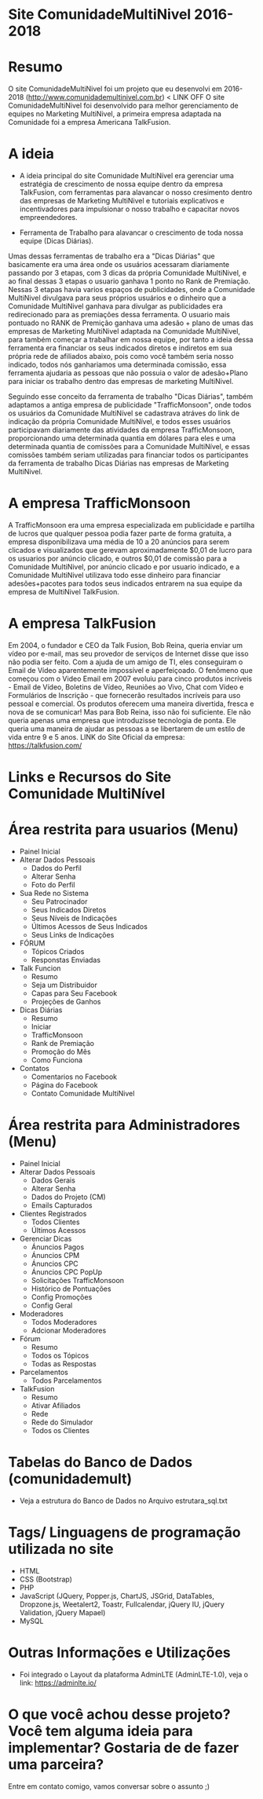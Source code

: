 # Site ComunidadeMultiNivel 2016-2018
 
# Resumo
O site ComunidadeMultiNivel foi um projeto que eu desenvolvi em 2016-2018 (http://www.comunidademultinivel.com.br) < LINK OFF
O site ComunidadeMultiNivel foi desenvolvido para melhor gerenciamento de equipes no Marketing MultiNivel, a primeira empresa adaptada na Comunidade foi a empresa Americana TalkFusion.

# A ideia
- A ideia principal do site Comunidade MultiNível era gerenciar uma estratégia de crescimento de nossa equipe dentro da empresa TalkFusion, com ferramentas para alavancar o nosso cresimento dentro das empresas de Marketing MultiNivel e tutoriais explicativos e incentivadores para impulsionar o nosso trabalho e capacitar novos empreendedores. 

- Ferramenta de Trabalho para alavancar o crescimento de toda nossa equipe (Dicas Diárias).

Umas dessas ferramentas de trabalho era a "Dicas Diárias" que basicamente era uma área onde os usuários acessaram diariamente passando por 3 etapas, com 3 dicas da própria Comunidade MultiNivel, e ao final dessas 3 etapas o usuario ganhava 1 ponto no Rank de Premiação. Nessas 3 etapas havia varios espaços de publicidades, onde a Comunidade MultiNivel divulgava para seus próprios usuários e o dinheiro que a Comunidade MultiNivel ganhava para divulgar as publicidades era redirecionado para as premiações dessa ferramenta. O usuario mais pontuado no RANK de Premição ganhava uma adesão + plano de umas das empresas de Marketing MultiNivel adaptada na Comunidade MultiNivel, para também começar a trabalhar em nossa equipe, por tanto a ideia dessa ferramenta era financiar os seus indicados diretos e indiretos em sua própria rede de afiliados abaixo, pois como você também seria nosso indicado, todos nós ganhariamos uma determinada comissão, essa ferramenta ajudaria as pessoas que não possuia o valor de adesão+Plano para iniciar os trabalho dentro das empresas de marketing MultiNivel.

Seguindo esse conceito da ferramenta de trabalho "Dicas Diárias", também adaptamos a antiga empresa de publicidade "TrafficMonsoon", onde todos os usuários da Comunidade MultiNível se cadastrava atráves do link de indicação da própria Comunidade MultiNível, e todos esses usuários participavam diariamente das atividades da empresa TrafficMonsoon, proporcionando uma determinada quantia em dólares para eles e uma determinada quantia de comissões para a Comunidade MultiNível, e essas comissões também seriam utilizadas para financiar todos os participantes da ferramenta de trabalho Dicas Diárias nas empresas de Marketing MultiNivel.

# A empresa TrafficMonsoon
A TrafficMonsoon era uma empresa especializada em publicidade e partilha de lucros que  qualquer pessoa podia fazer parte de forma gratuita, a empresa disponibilizava uma média de 10 a 20 anúncios para serem clicados e visualizados que gerevam aproximadamente $0,01 de lucro para os usuarios por anúncio clicado, e outros $0,01 de comissão para a Comunidade MultiNivel, por anúncio clicado e por usuario indicado, e a Comunidade MultiNivel utilizava todo esse dinheiro para financiar adesões+pacotes para todos seus indicados entrarem na sua equipe da empresa de MultiNivel TalkFusion.

# A empresa TalkFusion
Em 2004, o fundador e CEO da Talk Fusion, Bob Reina, queria enviar um vídeo por e-mail, mas seu provedor de serviços de Internet disse que isso não podia ser feito. Com a ajuda de um amigo de TI, eles conseguiram o Email de Vídeo aparentemente impossível e aperfeiçoado. 
O fenômeno que começou com o Video Email em 2007 evoluiu para cinco produtos incríveis - Email de Vídeo, Boletins de Vídeo, Reuniões ao Vivo, Chat com Vídeo e Formulários de Inscrição - que fornecerão resultados incríveis para uso pessoal e comercial. 
Os produtos oferecem uma maneira divertida, fresca e nova de se comunicar! Mas para Bob Reina, isso não foi suficiente. Ele não queria apenas uma empresa que introduzisse tecnologia de ponta. Ele queria uma maneira de ajudar as pessoas a se libertarem de um estilo de vida entre 9 e 5 anos.
LINK do Site Oficial da empresa: https://talkfusion.com/


# Links e Recursos do Site Comunidade MultiNível

# Área restrita para usuarios (Menu)
  - Painel Inicial
  - Alterar Dados Pessoais
    - Dados do Perfil 
    - Alterar Senha
    - Foto do Perfil
  - Sua Rede no Sistema
    - Seu Patrocinador
    - Seus Indicados Diretos
    - Seus Níveis de Indicações
    - Últimos Acessos de Seus Indicados
    - Seus Links de Indicações
  - FÓRUM
    - Tópicos Criados
    - Responstas Enviadas
  - Talk Funcion
    - Resumo
    - Seja um Distribuidor
    - Capas para Seu Facebook
    - Projeções de Ganhos
  - Dicas Diárias
    - Resumo 
    - Iniciar
    - TrafficMonsoon
    - Rank de Premiação
    - Promoção do Mês
    - Como Funciona
  - Contatos
    - Comentarios no Facebook
    - Página do Facebook
    - Contato Comunidade MultiNivel
    
  
# Área restrita para Administradores (Menu)
  - Painel Inicial
  - Alterar Dados Pessoais
    - Dados Gerais 
    - Alterar Senha 
    - Dados do Projeto (CM)
    - Emails Capturados
  - Clientes Registrados
    - Todos Clientes
    - Últimos Acessos
  - Gerenciar Dicas
    - Ánuncios Pagos
    - Ánuncios CPM
    - Ánuncios CPC
    - Ánuncios CPC PopUp
    - Solicitações TrafficMonsoon
    - Histórico de Pontuações
    - Config Promoções
    - Config Geral
  - Moderadores
    - Todos Moderadores
    - Adcionar Moderadores
  - Fórum
    - Resumo
    - Todos os Tópicos
    - Todas as Respostas
  - Parcelamentos
    - Todos Parcelamentos 
  - TalkFusion
    - Resumo
    - Ativar Afiliados
    - Rede
    - Rede do Simulador
    - Todos os Clientes
   
# Tabelas do Banco de Dados (comunidademult)
  - Veja a estrutura do Banco de Dados no Arquivo estrutara_sql.txt
     
# Tags/ Linguagens de programação utilizada no site
- HTML
- CSS (Bootstrap)
- PHP
- JavaScript (JQuery, Popper.js, ChartJS, JSGrid, DataTables, Dropzone.js, Weetalert2, Toastr, Fullcalendar, jQuery IU, jQuery Validation, jQuery Mapael) 
- MySQL

# Outras Informações e Utilizações
  - Foi integrado o Layout da plataforma AdminLTE (AdminLTE-1.0), veja o link: https://adminlte.io/
   
  
# O que você achou desse projeto? Você tem alguma ideia para implementar? Gostaria de de fazer uma parceira? 
Entre em contato comigo, vamos conversar sobre o assunto ;) 
